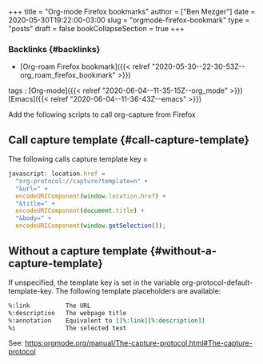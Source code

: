 +++
title = "Org-mode Firefox bookmarks"
author = ["Ben Mezger"]
date = 2020-05-30T19:22:00-03:00
slug = "orgmode-firefox-bookmark"
type = "posts"
draft = false
bookCollapseSection = true
+++

### Backlinks {#backlinks}

- [Org-roam Firefox bookmark]({{< relref "2020-05-30--22-30-53Z--org_roam_firefox_bookmark" >}})

tags
: [Org-mode]({{< relref "2020-06-04--11-35-15Z--org_mode" >}}) [Emacs]({{< relref "2020-06-04--11-36-43Z--emacs" >}})

Add the following scripts to call org-capture from Firefox

## Call capture template {#call-capture-template}

The following calls capture template key `n`

```js
javascript: location.href =
  "org-protocol://capture?template=n" +
  "&url=" +
  encodeURIComponent(window.location.href) +
  "&title=" +
  encodeURIComponent(document.title) +
  "&body=" +
  encodeURIComponent(window.getSelection());
```

## Without a capture template {#without-a-capture-template}

If unspecified, the template key is set in the variable
org-protocol-default-template-key. The following template placeholders are
available:

```org
%:link          The URL
%:description   The webpage title
%:annotation    Equivalent to [[%:link][%:description]]
%i              The selected text
```

See: <https:orgmode.org/manual/The-capture-protocol.html#The-capture-protocol>
